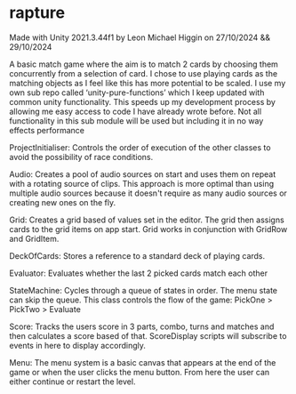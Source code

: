 # rapture
Made with Unity 2021.3.44f1 by Leon Michael Higgin on 27/10/2024 && 29/10/2024

A basic match game where the aim is to match 2 cards by choosing them concurrently from a selection of card.
I chose to use playing cards as the matching objects as I feel like this has more potential to be scaled.
I use my own sub repo called ‘unity-pure-functions’ which I keep updated with common unity functionality. This speeds up my development process by allowing me easy access to code I have already wrote before. Not all functionality in this sub module will be used but including it in no way effects performance

ProjectInitialiser:
Controls the order of execution of the other classes to avoid the possibility of race conditions.

Audio:
Creates a pool of audio sources on start and uses them on repeat with a rotating source of clips. This approach is more optimal than using multiple audio sources because it doesn't require as many audio sources or creating new ones on the fly.

Grid:
Creates a grid based of values set in the editor. The grid then assigns cards to the grid items on app start. Grid works in conjunction with GridRow and GridItem.

DeckOfCards:
Stores a reference to a standard deck of playing cards.

Evaluator:
Evaluates whether the last 2 picked cards match each other

StateMachine:
Cycles through a queue of states in order. The menu state can skip the queue. This class controls the flow of the game: PickOne > PickTwo > Evaluate

Score:
Tracks the users score in 3 parts, combo, turns and matches and then calculates a score based of that. ScoreDisplay scripts will subscribe to events in here to display accordingly.

Menu:
The menu system is a basic canvas that appears at the end of the game or when the user clicks the menu button. From here the user can either continue or restart the level.